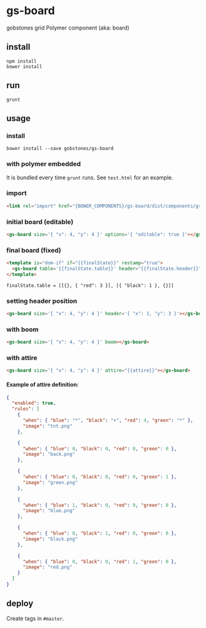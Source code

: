 # gs-board

gobstones grid Polymer component (aka: board)

## install
```
npm install
bower install
```

## run
```
grunt
```

## usage

### install
```
bower install --save gobstones/gs-board
```

### with polymer embedded
It is bundled every time `grunt` runs. See `test.html` for an example.

### import
```html
<link rel="import" href="{BOWER_COMPONENTS}/gs-board/dist/components/gs-board.html">
```

### initial board (editable)
```html
<gs-board size='{ "x": 4, "y": 4 }' options='{ "editable": true }'></gs-board>
```

### final board (fixed)
```html
<template is="dom-if" if="{{finalState}}" restamp="true">
  <gs-board table='{{finalState.table}}' header="{{finalState.header}}"></gs-board>
</template>
```
```
finalState.table = [[{}, { "red": 3 }], [{ "black": 1 }, {}]]
```

### setting header position
```html
<gs-board size='{ "x": 4, "y": 4 }' header='{ "x": 1, "y": 3 }'></gs-board>
```

### with boom
```html
<gs-board size='{ "x": 4, "y": 4 }' boom></gs-board>
```

### with attire
```html
<gs-board size='{ "x": 4, "y": 4 }' attire="{{attire}}"></gs-board>
```

#### Example of attire definition:
```json
{
  "enabled": true,
  "rules": [
    {
      "when": { "blue": "*", "black": "+", "red": 4, "green": "*" },
      "image": "tnt.png"
    },

    {
      "when": { "blue": 0, "black": 0, "red": 0, "green": 0 },
      "image": "back.png"
    },

    {
      "when": { "blue": 0, "black": 0, "red": 0, "green": 1 },
      "image": "green.png"
    },

    {
      "when": { "blue": 1, "black": 0, "red": 0, "green": 0 },
      "image": "blue.png"
    },

    {
      "when": { "blue": 0, "black": 1, "red": 0, "green": 0 },
      "image": "black.png"
    },

    {
      "when": { "blue": 0, "black": 0, "red": 1, "green": 0 },
      "image": "red.png"
    }
  ]
}
```

## deploy

Create tags in `#master`.
